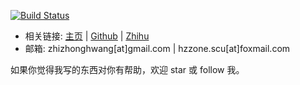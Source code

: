[![Build Status](https://travis-ci.com/Hzzone/hzzone.github.io.svg?branch=source)](https://travis-ci.com/Hzzone/hzzone.github.io)

* 相关链接: [主页](https://hzzone.me/) | [Github](https://github.com/Hzzone) | [Zhihu](https://www.zhihu.com/people/hzzone)
* 邮箱: zhizhonghwang[at]gmail.com | hzzone.scu[at]foxmail.com

如果你觉得我写的东西对你有帮助，欢迎 star 或 follow 我。